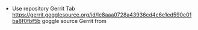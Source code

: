  * Use repository Gerrit Tab 
 https://gerrit.gogglesource.org/id/Ic8aaa0728a43936cd4c6e1ed590e01ba8f0fbf5b
    goggle source Gerrit from 
